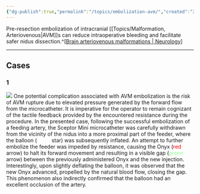 ```yaml
---
{"dg-publish":true,"permalink":"/topics/embolization-avm/","created":"2024-01-24T08:52:18.000-08:00","updated":"2024-01-24T18:30:18.000-08:00"}
---
```



Pre-resection embolization of intracranial [[Topics/Malformation, Arteriovenous\|AVM]]s can reduce intraoperative bleeding and facilitate safer nidus dissection.^[[Brain arteriovenous malformations | Neurology](https://www.neurology.org/doi/full/10.1212/wnl.0000000000010968)]

--- 

## Cases

### 1

![](https://i.imgur.com/b2AbyAM.jpg)
One potential complication associated with AVM embolization is the risk of AVM rupture due to elevated pressure generated by the forward flow from the microcatheter. It is imperative for the operator to remain cognizant of the tactile feedback provided by the encountered resistance during the procedure. In the presented case, following the successful embolization of a feeding artery, the Sceptor Mini microcatheter was carefully withdrawn from the vicinity of the nidus into a more proximal part of the feeder, where the balloon (<span style="color:white">white</span> star) was subsequently inflated. An attempt to further embolize the feeder was impeded by resistance, causing the Onyx (<span style="color:red">red</span> arrow) to halt its forward movement and resulting in a visible gap (<span style="color:palegreen">green</span> arrow) between the previously administered Onyx and the new injection. Interestingly, upon slightly deflating the balloon, it was observed that the new Onyx advanced, propelled by the natural blood flow, closing the gap. This phenomenon also indirectly confirmed that the balloon had an excellent occlusion of the artery.
